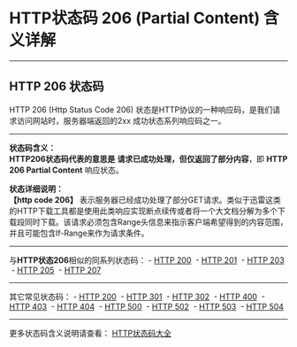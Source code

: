 # HTTP状态码 206 (Partial Content) 含义详解

---

## HTTP 206 状态码

HTTP 206 (Http Status Code 206) 状态是HTTP协议的一种响应码，是我们请求访问网站时，服务器端返回的2xx 成功状态系列响应码之一。

---

**状态码含义：**  
**HTTP206状态码代表的意思是** **请求已成功处理，但仅返回了部分内容**，即 **HTTP 206 Partial Content** 响应状态。

**状态详细说明：**  
**【http code 206】** 表示服务器已经成功处理了部分GET请求。类似于迅雷这类的HTTP下载工具都是使用此类响应实现断点续传或者将一个大文档分解为多个下载段同时下载。该请求必须包含Range头信息来指示客户端希望得到的内容范围，并且可能包含If-Range来作为请求条件。

  

---

与**HTTP状态206**相似的同系列状态码： - [HTTP 200](https://github.com/CrayonL/AllHttpStatusCodes/blob/master/HTTPStatusCode/2xx_Success/Code_200.md "HTTP 200详细说明")
 - [HTTP 201](https://github.com/CrayonL/AllHttpStatusCodes/blob/master/HTTPStatusCode/2xx_Success/Code_201.md "HTTP 201详细说明")
 - [HTTP 203](https://github.com/CrayonL/AllHttpStatusCodes/blob/master/HTTPStatusCode/2xx_Success/Code_203.md "HTTP 203详细说明")
 - [HTTP 205](https://github.com/CrayonL/AllHttpStatusCodes/blob/master/HTTPStatusCode/2xx_Success/Code_205.md "HTTP 205详细说明")
 - [HTTP 207](https://github.com/CrayonL/AllHttpStatusCodes/blob/master/HTTPStatusCode/2xx_Success/Code_207.md "HTTP 207详细说明")

---

其它常见状态码： - [HTTP 200](https://github.com/CrayonL/AllHttpStatusCodes/blob/master/HTTPStatusCode/2xx_Success/Code_200.md "HTTP 200详细说明")
 - [HTTP 301](https://github.com/CrayonL/AllHttpStatusCodes/blob/master/HTTPStatusCode/3xx_Redirection/Code_301.md "HTTP 301详细说明")
 - [HTTP 302](https://github.com/CrayonL/AllHttpStatusCodes/blob/master/HTTPStatusCode/3xx_Redirection/Code_302.md "HTTP 302详细说明")
 - [HTTP 400](https://github.com/CrayonL/AllHttpStatusCodes/blob/master/HTTPStatusCode/4xx_ClientErrors/Code_400.md "HTTP 400详细说明")
 - [HTTP 403](https://github.com/CrayonL/AllHttpStatusCodes/blob/master/HTTPStatusCode/4xx_ClientErrors/Code_403.md "HTTP 403详细说明")
 - [HTTP 404](https://github.com/CrayonL/AllHttpStatusCodes/blob/master/HTTPStatusCode/4xx_ClientErrors/Code_404.md "HTTP 404详细说明")
 - [HTTP 500](https://github.com/CrayonL/AllHttpStatusCodes/blob/master/HTTPStatusCode/5xx_ServerErrors/Code_500.md "HTTP 500详细说明")
 - [HTTP 502](https://github.com/CrayonL/AllHttpStatusCodes/blob/master/HTTPStatusCode/5xx_ServerErrors/Code_502.md "HTTP 502详细说明")
 - [HTTP 503](https://github.com/CrayonL/AllHttpStatusCodes/blob/master/HTTPStatusCode/5xx_ServerErrors/Code_503.md "HTTP 503详细说明")
 - [HTTP 504](https://github.com/CrayonL/AllHttpStatusCodes/blob/master/HTTPStatusCode/5xx_ServerErrors/Code_504.md "HTTP 504详细说明")

---

更多状态码含义说明请查看： [HTTP状态码大全](https://github.com/CrayonL/AllHttpStatusCodes)